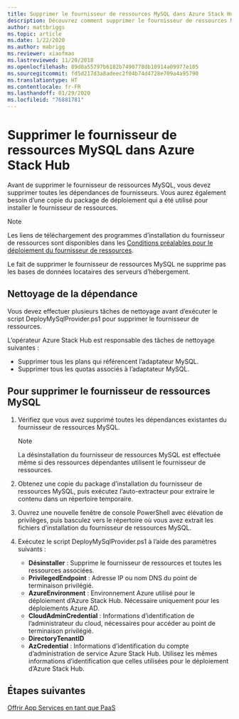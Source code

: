 ```yaml
---
title: Supprimer le fournisseur de ressources MySQL dans Azure Stack Hub
description: Découvrez comment supprimer le fournisseur de ressources MySQL de votre déploiement Azure Stack Hub.
author: mattbriggs
ms.topic: article
ms.date: 1/22/2020
ms.author: mabrigg
ms.reviewer: xiaofmao
ms.lastreviewed: 11/20/2018
ms.openlocfilehash: 89d0a55797b6182b7490778db10914a09977e105
ms.sourcegitcommit: fd5d217d3a8adeec2f04b74d4728e709a4a95790
ms.translationtype: HT
ms.contentlocale: fr-FR
ms.lasthandoff: 01/29/2020
ms.locfileid: "76881781"
---
```

# <a name="remove-the-mysql-resource-provider-in-azure-stack-hub"></a>Supprimer le fournisseur de ressources MySQL dans Azure Stack Hub

Avant de supprimer le fournisseur de ressources MySQL, vous devez supprimer toutes les dépendances de fournisseurs. Vous aurez également besoin d’une copie du package de déploiement qui a été utilisé pour installer le fournisseur de ressources.

> [!NOTE]
> Les liens de téléchargement des programmes d’installation du fournisseur de ressources sont disponibles dans les [Conditions préalables pour le déploiement du fournisseur de ressources](./azure-stack-mysql-resource-provider-deploy.md#prerequisites).

Le fait de supprimer le fournisseur de ressources MySQL ne supprime pas les bases de données locataires des serveurs d’hébergement.

## <a name="dependency-cleanup"></a>Nettoyage de la dépendance

Vous devez effectuer plusieurs tâches de nettoyage avant d’exécuter le script DeployMySqlProvider.ps1 pour supprimer le fournisseur de ressources.

L’opérateur Azure Stack Hub est responsable des tâches de nettoyage suivantes :

* Supprimer tous les plans qui référencent l’adaptateur MySQL.
* Supprimer tous les quotas associés à l’adaptateur MySQL.

## <a name="to-remove-the-mysql-resource-provider"></a>Pour supprimer le fournisseur de ressources MySQL

1. Vérifiez que vous avez supprimé toutes les dépendances existantes du fournisseur de ressources MySQL.

   > [!NOTE]
   > La désinstallation du fournisseur de ressources MySQL est effectuée même si des ressources dépendantes utilisent le fournisseur de ressources.
  
2. Obtenez une copie du package d’installation du fournisseur de ressources MySQL, puis exécutez l’auto-extracteur pour extraire le contenu dans un répertoire temporaire.
3. Ouvrez une nouvelle fenêtre de console PowerShell avec élévation de privilèges, puis basculez vers le répertoire où vous avez extrait les fichiers d’installation du fournisseur de ressources MySQL.
4. Exécutez le script DeployMySqlProvider.ps1 à l’aide des paramètres suivants :
    - **Désinstaller** : Supprime le fournisseur de ressources et toutes les ressources associées.
    - **PrivilegedEndpoint** : Adresse IP ou nom DNS du point de terminaison privilégié.
    - **AzureEnvironment** : Environnement Azure utilisé pour le déploiement d’Azure Stack Hub. Nécessaire uniquement pour les déploiements Azure AD.
    - **CloudAdminCredential** : Informations d’identification de l’administrateur du cloud, nécessaires pour accéder au point de terminaison privilégié.
    - **DirectoryTenantID**
    - **AzCredential** : Informations d’identification du compte d’administration de service Azure Stack Hub. Utilisez les mêmes informations d’identification que celles utilisées pour le déploiement d’Azure Stack Hub.

## <a name="next-steps"></a>Étapes suivantes

[Offrir App Services en tant que PaaS](azure-stack-app-service-overview.md)
